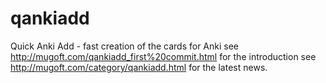 # qankiadd
Quick Anki Add - fast creation of the cards for Anki
see http://mugoft.com/qankiadd_first%20commit.html for the introduction
see http://mugoft.com/category/qankiadd.html for the latest news.
